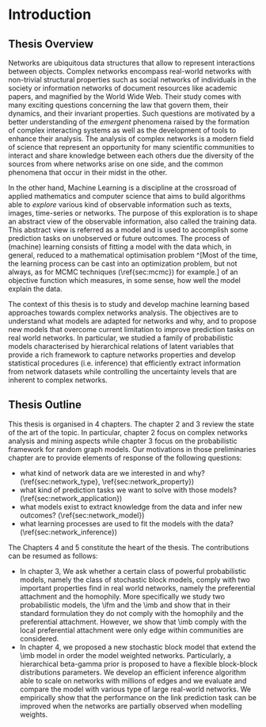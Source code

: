 # Introduction


## Thesis Overview

Networks are ubiquitous data structures that allow to represent interactions between objects. Complex networks encompass real-world networks with non-trivial structural properties such as social networks of individuals in the society or information networks of document resources like academic papers, and magnified by the World Wide Web. Their study comes with many exciting questions concerning the law that govern them, their dynamics, and their invariant properties. Such questions are motivated by a better understanding of the *emergent* phenomena raised by the formation of complex interacting systems as well as the development of tools to enhance their analysis. The analysis of complex networks is a modern field of science that represent an opportunity for many scientific communities to interact and share knowledge between each others due the diversity of the sources from where networks arise on one side, and the common phenomena that occur in their midst in the other.

In the other hand, Machine Learning is a discipline at the crossroad of applied mathematics and computer science that aims to build algorithms able to *explore* various kind of observable information such as texts, images, time-series or networks.
The purpose of this exploration is to shape an abstract view of the observable information, also called the training data. This abstract view is referred as a model and is used to accomplish some prediction tasks on unobserved or future outcomes.
The process of (machine) learning consists of fitting a model with the data which, in general, reduced to a mathematical optimisation problem ^[Most of the time, the learning process can be cast into an optimization problem, but not always, as for MCMC techniques (\ref{sec:mcmc}) for example.] of an objective function which measures, in some sense, how well the model explain the data.

The context of this thesis is to study and develop machine learning based approaches towards complex networks analysis.
The objectives are to understand what models are adapted for networks and why, and to propose new models that overcome current limitation to improve prediction tasks on real world networks. In particular, we studied a family of probabilistic models characterised by hierarchical relations of latent variables that provide a rich framework to capture networks properties and develop statistical procedures (i.e. inference) that efficiently extract information from network datasets while controlling the uncertainty levels that are inherent to complex networks.




## Thesis Outline

This thesis is organised in 4 chapters. 
The chapter 2 and 3 review the state of the art of the topic. In particular, chapter 2 focus on complex networks analysis and mining aspects while chapter 3 focus on the probabilistic framework for random graph models. Our motivations in those preliminaries chapter are to provide elements of response of the following questions:

* what kind of network data are we interested in and why? (\ref{sec:network_type}, \ref{sec:network_property})
* what kind of prediction tasks we want to solve with those models?  (\ref{sec:network_application})
* what models exist to extract knowledge from the data and infer new outcomes? (\ref{sec:network_model})
* what learning processes are used to fit the models with the data? (\ref{sec:network_inference})


The Chapters 4 and 5 constitute the heart of the thesis. The contributions can be resumed as follows:

* In chapter 3, We ask whether a certain class of powerful probabilistic models, namely the class of stochastic block models, comply with two important properties find in real world networks, namely the preferential attachment and the homophily. More specifically we study two probabilistic models, the \ifm and the \imb and show that in their standard formulation they do not comply with the homophily and the preferential attachment. However, we show that \imb comply with the local preferential attachment were only edge within communities are considered.
* In chapter 4, we proposed a new stochastic block model that extend the \imb model in order the model weighted networks. Particularly, a hierarchical beta-gamma prior is proposed to have a flexible block-block distributions parameters. We develop an efficient inference algorithm able to scale on networks with millions of edges and we evaluate and compare the model with various type of large real-world networks. We empirically show that the performance on the link prediction task can be improved when the networks are partially observed when modelling weights.

<!--In chapter 6, we present our model implementation through a platform that we released under an open source license. The platform implement a design pattern to help the development and sharing of complex experiments.-->


